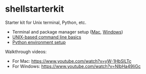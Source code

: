 # shellstarterkit
Starter kit for Unix terminal, Python, etc.

- Terminal and package manager setup ([Mac](01-terminal-setup-mac.md), [Windows](01-terminal-setup-win.md))
- [UNIX-based command line basics](02-unix-basics.md)
- [Python environment setup](03-python-setup.md)

Walkthrough videos:

- For Mac: https://www.youtube.com/watch?v=yW-1HbSlLTc
- For Windows: https://www.youtube.com/watch?v=NlbHa49IiGc
